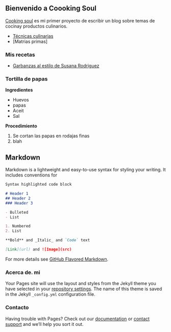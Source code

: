 ## Bienvenido a Coooking Soul

[Cooking soul](https://cooking-lifeboold.github.io/) es mi primer proyecto de escribir un blog sobre temas de cocinay productos culinarios.

* [Técnicas culinarias](tecnicas)
* [Matrias primas]

### Mis recetas

* [Garbanzas al estilo de Susana Rodriguez](garbanzas)

### Tortilla de papas



**Ingredientes**

* Huevos
* papas
* Aceit
* Sal

**Procedimiento**

1. Se cortan las papas en rodajas finas
2. blah

## Markdown

Markdown is a lightweight and easy-to-use syntax for styling your writing. It includes conventions for

```markdown
Syntax highlighted code block

# Header 1
## Header 2
### Header 3

- Bulleted
- List

1. Numbered
2. List

**Bold** and _Italic_ and `Code` text

[Link](url) and ![Image](src)
```

For more details see [GitHub Flavored Markdown](https://guides.github.com/features/mastering-markdown/).

### Acerca de. mi

Your Pages site will use the layout and styles from the Jekyll theme you have selected in your [repository settings](https://github.com/cooking-lifeboold/cooking-lifeboold.github.io/settings/pages). The name of this theme is saved in the Jekyll `_config.yml` configuration file.

### Contacto

Having trouble with Pages? Check out our [documentation](https://docs.github.com/categories/github-pages-basics/) or [contact support](https://support.github.com/contact) and we’ll help you sort it out.
